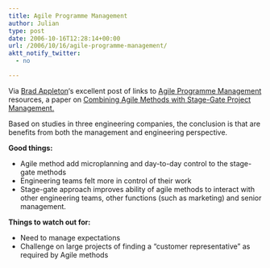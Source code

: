 ```yaml
---
title: Agile Programme Management
author: Julian
type: post
date: 2006-10-16T12:28:14+00:00
url: /2006/10/16/agile-programme-management/
aktt_notify_twitter:
  - no

---
```

Via [Brad Appleton][1]&#8216;s excellent post of links to [Agile Programme Management][2] resources, a paper on [Combining Agile Methods with Stage-Gate Project Management.][3]

Based on studies in three engineering companies, the conclusion is that are benefits from both the management and engineering perspective.

**Good things:**

  * Agile method add microplanning and day-to-day control to the stage-gate methods
  * Engineering teams felt more in control of their work
  * Stage-gate approach improves ability of agile methods to interact with other engineering teams, other functions (such as marketing) and senior management.

**Things to watch out for:**

  * Need to manage expectations
  * Challenge on large projects of finding a &#8220;customer representative&#8221; as required by Agile methods

 [1]: http://bradapp.blogspot.com/
 [2]: http://bradapp.blogspot.com/2006/09/scaling-agility-agile-program.html
 [3]: http://ieeexplore.ieee.org/search/wrapper.jsp?arnumber=1438327